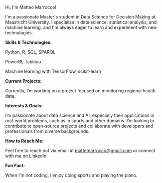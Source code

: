 Hi, I'm Matteo Marrocco!

I'm a passionate Master's student in Data Science for Decision Making at Maastricht University. I specialize in data science, statistical analysis, and machine learning, and I'm always eager to learn and experiment with new technologies.

**Skills & Technologies:**

Python, R, SQL, SPARQL

PowerBI, Tableau

Machine learning with TensorFlow, scikit-learn

**Current Projects:**

Currently, I’m working on a project focused on monitoring regional health data.


**Interests & Goals:**

I’m passionate about data science and AI, especially their applications in real-world problems, such as in sports and other domains. I’m looking to contribute to open-source projects and collaborate with developers and professionals from diverse backgrounds.

**How to Reach Me:**

Feel free to reach out via email at mattemarrocco@gmail.com or connect with me on LinkedIn.

**Fun Fact:**

When I’m not coding, I enjoy doing sports and playing the piano.
